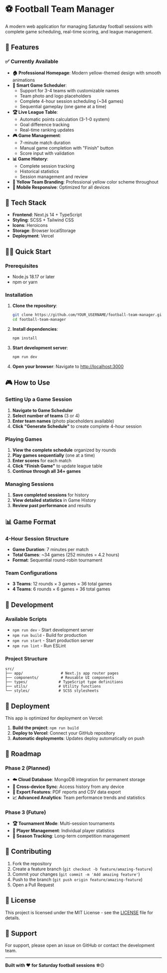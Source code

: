 # ⚽ Football Team Manager

A modern web application for managing Saturday football sessions with complete game scheduling, real-time scoring, and league management.

## 🌟 Features

### ✅ Currently Available
- **🏠 Professional Homepage**: Modern yellow-themed design with smooth animations
- **📅 Smart Game Scheduler**: 
  - Support for 3-4 teams with customizable names
  - Team photo and logo placeholders
  - Complete 4-hour session scheduling (~34 games)
  - Sequential gameplay (one game at a time)
- **🏆 Live League Table**: 
  - Automatic points calculation (3-1-0 system)
  - Goal difference tracking
  - Real-time ranking updates
- **🎮 Game Management**: 
  - 7-minute match duration
  - Manual game completion with "Finish" button
  - Score input with validation
- **📊 Game History**: 
  - Complete session tracking
  - Historical statistics
  - Session management and review
- **🎨 Yellow Team Branding**: Professional yellow color scheme throughout
- **📱 Mobile Responsive**: Optimized for all devices

## 🚀 Tech Stack

- **Frontend**: Next.js 14 + TypeScript
- **Styling**: SCSS + Tailwind CSS
- **Icons**: Heroicons
- **Storage**: Browser localStorage
- **Deployment**: Vercel

## 🏃‍♂️ Quick Start

### Prerequisites
- Node.js 18.17 or later
- npm or yarn

### Installation

1. **Clone the repository**:
   ```bash
   git clone https://github.com/YOUR_USERNAME/football-team-manager.git
   cd football-team-manager
   ```

2. **Install dependencies**:
   ```bash
   npm install
   ```

3. **Start development server**:
   ```bash
   npm run dev
   ```

4. **Open your browser**: Navigate to [http://localhost:3000](http://localhost:3000)

## 🎮 How to Use

### Setting Up a Game Session
1. **Navigate to Game Scheduler**
2. **Select number of teams** (3 or 4)
3. **Enter team names** (photo placeholders available)
4. **Click "Generate Schedule"** to create complete 4-hour session

### Playing Games
1. **View the complete schedule** organized by rounds
2. **Play games sequentially** (one at a time)
3. **Enter scores** for each match
4. **Click "Finish Game"** to update league table
5. **Continue through all 34+ games**

### Managing Sessions
1. **Save completed sessions** for history
2. **View detailed statistics** in Game History
3. **Review past performance** and results

## 📊 Game Format

### 4-Hour Session Structure
- **Game Duration**: 7 minutes per match
- **Total Games**: ~34 games (252 minutes = 4.2 hours)
- **Format**: Sequential round-robin tournament

### Team Configurations
- **3 Teams**: 12 rounds × 3 games = 36 total games
- **4 Teams**: 6 rounds × 6 games = 36 total games

## 🔧 Development

### Available Scripts
- `npm run dev` - Start development server
- `npm run build` - Build for production
- `npm run start` - Start production server
- `npm run lint` - Run ESLint

### Project Structure
```
src/
├── app/                 # Next.js app router pages
├── components/          # Reusable UI components
├── types/              # TypeScript type definitions
├── utils/              # Utility functions
└── styles/             # SCSS stylesheets
```

## 🚀 Deployment

This app is optimized for deployment on Vercel:

1. **Build the project**: `npm run build`
2. **Deploy to Vercel**: Connect your GitHub repository
3. **Automatic deployments**: Updates deploy automatically on push

## 🎯 Roadmap

### Phase 2 (Planned)
- **☁️ Cloud Database**: MongoDB integration for permanent storage
- **🔄 Cross-device Sync**: Access history from any device  
- **📄 Export Features**: PDF reports and CSV data export
- **📈 Advanced Analytics**: Team performance trends and statistics

### Phase 3 (Future)
- **🏆 Tournament Mode**: Multi-session tournaments
- **👥 Player Management**: Individual player statistics
- **📅 Season Tracking**: Long-term competition management

## 🤝 Contributing

1. Fork the repository
2. Create a feature branch (`git checkout -b feature/amazing-feature`)
3. Commit your changes (`git commit -m 'Add amazing feature'`)
4. Push to the branch (`git push origin feature/amazing-feature`)
5. Open a Pull Request

## 📝 License

This project is licensed under the MIT License - see the [LICENSE](LICENSE) file for details.

## 🙏 Support

For support, please open an issue on GitHub or contact the development team.

---

**Built with ❤️ for Saturday football sessions** ⚽🟡